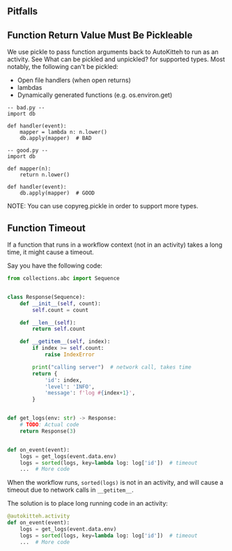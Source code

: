 ## Pitfalls

## Function Return Value Must Be Pickleable

We use pickle to pass function arguments back to AutoKitteh to run as an activity. See What can be pickled and unpickled? for supported types. Most notably, the following can't be pickled:

- Open file handlers (when open returns)
- lambdas
- Dynamically generated functions (e.g. os.environ.get)

```txtar
-- bad.py --
import db

def handler(event):
    mapper = lambda n: n.lower()
    db.apply(mapper)  # BAD

-- good.py --
import db

def mapper(n):
    return n.lower()

def handler(event):
    db.apply(mapper)  # GOOD
```

NOTE: You can use copyreg.pickle in order to support more types.

## Function Timeout

If a function that runs in a workflow context (not in an activity) takes a long time, it might cause a timeout.

Say you have the following code:

```py
from collections.abc import Sequence


class Response(Sequence):
    def __init__(self, count):
        self.count = count

    def __len__(self):
        return self.count

    def __getitem__(self, index):
        if index >= self.count:
            raise IndexError

        print("calling server")  # network call, takes time
        return {
            'id': index,
            'level': 'INFO',
            'message': f'log #{index+1}',
        }


def get_logs(env: str) -> Response:
    # TODO: Actual code
    return Response(3)


def on_event(event):
    logs = get_logs(event.data.env)
    logs = sorted(logs, key=lambda log: log['id'])  # timeout
    ...  # More code
```

When the workflow runs, `sorted(logs)` is not in an activity, and will cause a timeout due to network calls in `__getitem__`.

The solution is to place long running code in an activity:

```py
@autokitteh.activity
def on_event(event):
    logs = get_logs(event.data.env)
    logs = sorted(logs, key=lambda log: log['id'])  # timeout
    ...  # More code
```
